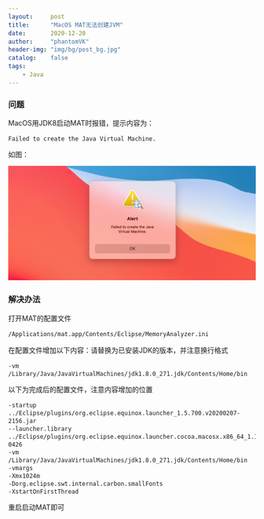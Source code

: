 ```yaml
---
layout:     post
title:      "MacOS MAT无法创建JVM"
date:       2020-12-20
author:     "phantomVK"
header-img: "img/bg/post_bg.jpg"
catalog:    false
tags:
    - Java
---
```


### 问题

MacOS用JDK8启动MAT时报错，提示内容为：

```
Failed to create the Java Virtual Machine.
```

如图：

![MemoryAnalyzer_VM](/img/java/MemoryAnalyzer_VM.png)



### 解决办法

打开MAT的配置文件

```bash
/Applications/mat.app/Contents/Eclipse/MemoryAnalyzer.ini
```

在配置文件增加以下内容：请替换为已安装JDK的版本，并注意换行格式

```
-vm
/Library/Java/JavaVirtualMachines/jdk1.8.0_271.jdk/Contents/Home/bin
```

以下为完成后的配置文件，注意内容增加的位置

```
-startup
../Eclipse/plugins/org.eclipse.equinox.launcher_1.5.700.v20200207-2156.jar
--launcher.library
../Eclipse/plugins/org.eclipse.equinox.launcher.cocoa.macosx.x86_64_1.1.1100.v20190907-0426
-vm
/Library/Java/JavaVirtualMachines/jdk1.8.0_271.jdk/Contents/Home/bin
-vmargs
-Xmx1024m
-Dorg.eclipse.swt.internal.carbon.smallFonts
-XstartOnFirstThread
```

重启启动MAT即可